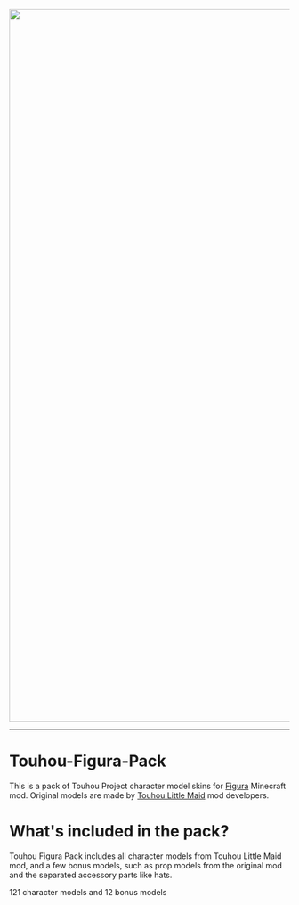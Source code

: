 <p align="center">
    <img width="1280" src="https://media.discordapp.net/attachments/893478728401838101/893478773889040434/tfp_thumbnail.jpg" alt="title">
</p>
<hr>

# Touhou-Figura-Pack
This is a pack of Touhou Project character model skins for [Figura](https://www.curseforge.com/minecraft/mc-mods/figura) Minecraft mod.
Original models are made by [Touhou Little Maid](https://www.curseforge.com/minecraft/mc-mods/touhou-little-maid) mod developers.

# What's included in the pack?
Touhou Figura Pack includes all character models from Touhou Little Maid mod, and a few bonus models, such as prop models from the original mod and the separated accessory parts like hats.

121 character models and 12 bonus models
